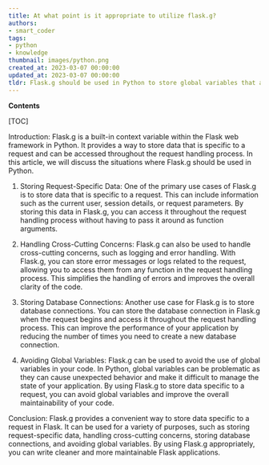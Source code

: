 ```yaml
---
title: At what point is it appropriate to utilize flask.g?
authors:
- smart_coder
tags:
- python
- knowledge
thumbnail: images/python.png
created_at: 2023-03-07 00:00:00
updated_at: 2023-03-07 00:00:00
tldr: Flask.g should be used in Python to store global variables that are specific to a particular request or application context.
---
```


**Contents**

[TOC]

Introduction:
Flask.g is a built-in context variable within the Flask web framework in Python. It provides a way to store data that is specific to a request and can be accessed throughout the request handling process. In this article, we will discuss the situations where Flask.g should be used in Python.

1. Storing Request-Specific Data:
One of the primary use cases of Flask.g is to store data that is specific to a request. This can include information such as the current user, session details, or request parameters. By storing this data in Flask.g, you can access it throughout the request handling process without having to pass it around as function arguments.

2. Handling Cross-Cutting Concerns:
Flask.g can also be used to handle cross-cutting concerns, such as logging and error handling. With Flask.g, you can store error messages or logs related to the request, allowing you to access them from any function in the request handling process. This simplifies the handling of errors and improves the overall clarity of the code.

3. Storing Database Connections:
Another use case for Flask.g is to store database connections. You can store the database connection in Flask.g when the request begins and access it throughout the request handling process. This can improve the performance of your application by reducing the number of times you need to create a new database connection.

4. Avoiding Global Variables:
Flask.g can be used to avoid the use of global variables in your code. In Python, global variables can be problematic as they can cause unexpected behavior and make it difficult to manage the state of your application. By using Flask.g to store data specific to a request, you can avoid global variables and improve the overall maintainability of your code.

Conclusion:
Flask.g provides a convenient way to store data specific to a request in Flask. It can be used for a variety of purposes, such as storing request-specific data, handling cross-cutting concerns, storing database connections, and avoiding global variables. By using Flask.g appropriately, you can write cleaner and more maintainable Flask applications.
